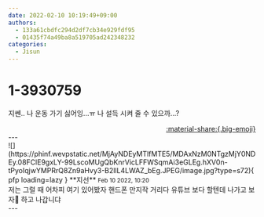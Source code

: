 ```yaml
---
date: 2022-02-10 10:19:49+09:00
authors:
  - 133a61cbdfc294d2df7cb34e929fdf95
  - 01435f74a49ba8a519705ad242348232
categories:
  - Jisun
---
```


# 1-3930759

<div class="post-container" markdown="1">
<div class="content-container md-sidebar__scrollwrap" markdown="1">

지쎈.. 나 운동 가기 싫어잉...ㅠ 나 설득 시켜 줄 수 있으까...?

</div>
</div>

<div style="text-align: right;" markdown="1">
<a href="https://weverse.io/fromis9/fanpost/1-3930759" style="text-align: right;">:material-share:{.big-emoji}</a>
</div>
---

<div class="comments-container md-sidebar__scrollwrap" markdown="1">
<div class="comment" markdown="1">
<div class='id-container' markdown="1">
![](https://phinf.wevpstatic.net/MjAyNDEyMTlfMTE5/MDAxNzM0NTgzMjY0NDEy.08FClE9gxLY-99LscoMUgQbKnrVicLFFWSqmAi3eGLEg.hXV0n-tPyoIqjwYMPRrQ8Zn9aHvy3-B2llL4LWAZ_bEg.JPEG/image.jpg?type=s72){ pfp loading=lazy }
**<span class="artist">지선</span>** <small>Feb 10 2022, 10:20</small><br>
</div>
<div class='comment-body' markdown="1">
저는 그럴 때 어차피 여기 있어봤자 핸드폰 만지작 거리다 유튜브 보다 할텐데 나가고 보자🤔 하고 나갑니댜
</div>
</div>
</div>
---
